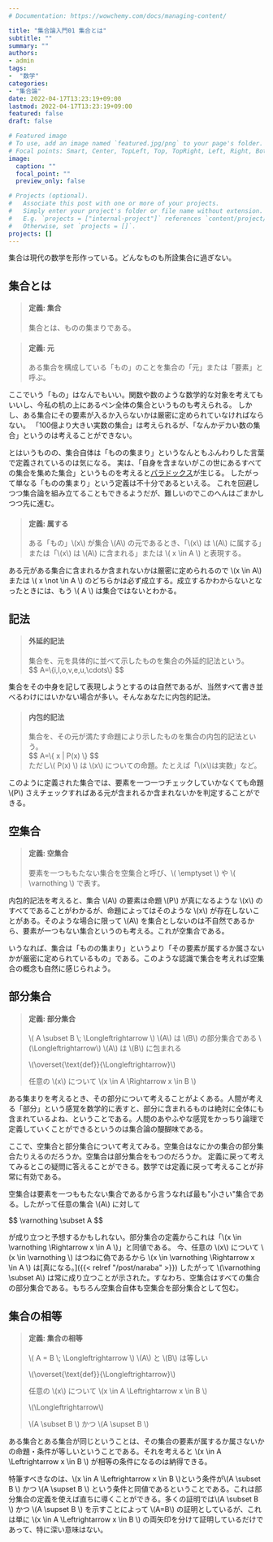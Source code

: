 ```yaml
---
# Documentation: https://wowchemy.com/docs/managing-content/

title: "集合論入門01 集合とは"
subtitle: ""
summary: ""
authors:
- admin
tags:
-  "数学"
categories: 
- "集合論"
date: 2022-04-17T13:23:19+09:00
lastmod: 2022-04-17T13:23:19+09:00
featured: false
draft: false

# Featured image
# To use, add an image named `featured.jpg/png` to your page's folder.
# Focal points: Smart, Center, TopLeft, Top, TopRight, Left, Right, BottomLeft, Bottom, BottomRight.
image:
  caption: ""
  focal_point: ""
  preview_only: false

# Projects (optional).
#   Associate this post with one or more of your projects.
#   Simply enter your project's folder or file name without extension.
#   E.g. `projects = ["internal-project"]` references `content/project/deep-learning/index.md`.
#   Otherwise, set `projects = []`.
projects: []
---
```


集合は現代の数学を形作っている。どんなものも所詮集合に過ぎない。

## 集合とは

<blockquote class="callout_definition">
        <h4>定義: 集合</h4>
集合とは、ものの集まりである。
</blockquote>


<blockquote class="callout_definition">
        <h4>定義: 元</h4>
ある集合を構成している「もの」のことを集合の「元」または「要素」と呼ぶ。
</blockquote>

ここでいう「もの」はなんでもいい。関数や数のような数学的な対象を考えてもいいし、今私の机の上にあるペン全体の集合というものも考えられる。
しかし、ある集合にその要素が入るか入らないかは厳密に定められていなければならない。
「100億より大きい実数の集合」は考えられるが、「なんかデカい数の集合」というのは考えることができない。

とはいうものの、集合自体は「ものの集まり」というなんともふんわりした言葉で定義されているのは気になる。
実は、「自身を含まないがこの世にあるすべての集合を集めた集合」というものを考えると[パラドックス](https://ja.wikipedia.org/wiki/%E3%83%A9%E3%83%83%E3%82%BB%E3%83%AB%E3%81%AE%E3%83%91%E3%83%A9%E3%83%89%E3%83%83%E3%82%AF%E3%82%B9)が生じる。
したがって単なる「ものの集まり」という定義は不十分であるといえる。
これを回避しつつ集合論を組み立てることもできるようだが、難しいのでこのへんはごまかしつつ先に進む。

<blockquote class="callout_definition">
        <h4>定義: 属する</h4>
ある「もの」\(x\) が集合 \(A\) の元であるとき、「\(x\) は \(A\) に属する」または「\(x\) は \(A\) に含まれる」または \( x \in A \) と表現する。
</blockquote>

ある元がある集合に含まれるか含まれないかは厳密に定められるので \\(x \in A\\) または \\( x \not \in A \\) のどちらかは必ず成立する。成立するかわからないとなったときには、もう \\( A \\) は集合ではないとわかる。

## 記法

<blockquote class="callout_others">
        <h4>外延的記法</h4>
集合を、元を具体的に並べて示したものを集合の外延的記法という。
<div class="suushiki">$$ A=\{i,l,o,v,e,u,\cdots\} $$</div>
</blockquote>

集合をその中身を記して表現しようとするのは自然であるが、当然すべて書き並べるわけにはいかない場合が多い。そんなあなたに内包的記法。

<blockquote class="callout_others">
        <h4>内包的記法</h4>
集合を、その元が満たす命題により示したものを集合の内包的記法という。
<div class="suushiki">$$ A=\{ x | P(x) \} $$</div>
ただし\( P(x) \) は \(x\) についての命題。たとえば「\(x\)は実数」など。
</blockquote>

このように定義された集合では、要素を一つ一つチェックしていかなくても命題 \\(P\\) さえチェックすればある元が含まれるか含まれないかを判定することができる。

## 空集合

<blockquote class="callout_definition">
        <h4>定義: 空集合</h4>
要素を一つももたない集合を空集合と呼び、\( \emptyset \) や \( \varnothing \) で表す。
</blockquote>

内包的記法を考えると、集合 \\(A\\) の要素は命題 \\(P\\) が真になるような \\(x\\) のすべてであることがわかるが、命題によってはそのような \\(x\\) が存在しないことがある。そのような場合に限って \\(A\\) を集合としないのは不自然であるから、要素が一つもない集合というのも考える。これが空集合である。

いうなれば、集合は「ものの集まり」というより「その要素が属するか属さないかが厳密に定められているもの」である。このような認識で集合を考えれば空集合の概念も自然に感じられよう。

## 部分集合

<blockquote class="callout_definition">
        <h4>定義: 部分集合</h4>
\( A \subset B \; \Longleftrightarrow \) \(A\) は \(B\) の部分集合である \(\Longleftrightarrow\) \(A\) は \(B\) に包まれる 

\\(\overset{\text{def}}{\Longleftrightarrow}\\) 
<div class="suushiki">任意の \(x\) について \(x \in A \Rightarrow x \in B \)</div>
</blockquote>

ある集まりを考えるとき、その部分について考えることがよくある。人間が考える「部分」という感覚を数学的に表すと、部分に含まれるものは絶対に全体にも含まれているよね、ということである。人間のあやふやな感覚をかっちり論理で定義していくことができるというのは集合論の醍醐味である。

ここで、空集合と部分集合について考えてみる。空集合はなにかの集合の部分集合たりえるのだろうか。空集合は部分集合をもつのだろうか。
定義に戻って考えてみるとこの疑問に答えることができる。数学では定義に戻って考えることが非常に有効である。

空集合は要素を一つももたない集合であるから言うなれば最も"小さい"集合である。したがって任意の集合 \\(A\\) に対して

<div class="suushiki"> $$ \varnothing \subset A $$ </div>

が成り立つと予想するかもしれない。部分集合の定義からこれは「\\(x \in \varnothing \Rightarrow x \in A \\)」と同値である。
今、任意の \\(x\\) について \\(x \in \varnothing \\) はつねに偽であるから \\(x \in \varnothing \Rightarrow x \in A \\) は[真になる。]({{< relref "/post/naraba" >}})
したがって \\(\varnothing \subset A\\) は常に成り立つことが示された。すなわち、空集合はすべての集合の部分集合である。もちろん空集合自体も空集合を部分集合として包む。

## 集合の相等

<blockquote class="callout_definition">
        <h4>定義: 集合の相等</h4>
\( A = B \; \Longleftrightarrow \) \(A\) と \(B\) は等しい

\\(\overset{\text{def}}{\Longleftrightarrow}\\) 
<div class="suushiki">任意の \(x\) について \(x \in A \Leftrightarrow x \in B \)</div>

\\(\Longleftrightarrow\\)
<div class="suushiki">\(A \subset B \) かつ \(A \supset B \)</div>
</blockquote>

ある集合とある集合が同じということは、その集合の要素が属するか属さないかの命題・条件が等しいということである。それを考えると \\(x \in A \Leftrightarrow x \in B \\) が相等の条件になるのは納得できる。

特筆すべきなのは、\\(x \in A \Leftrightarrow x \in B \\)という条件が\\(A \subset B \\) かつ \\(A \supset B \\) という条件と同値であるということである。これは部分集合の定義を使えば直ちに導くことができる。多くの証明では\\(A \subset B \\) かつ \\(A \supset B \\) を示すことによって \\(A=B\\) の証明としているが、これは単に \\(x \in A \Leftrightarrow x \in B \\) の両矢印を分けて証明しているだけであって、特に深い意味はない。